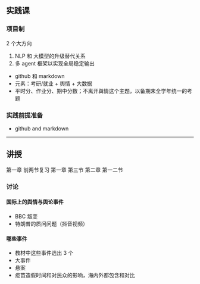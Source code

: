 实践课
-------------

### 项目制
2 个大方向
1. NLP 和 大模型的升级替代关系
2. 多 agent 框架以实现全局稳定输出

- github 和 markdown
- 元素：考研/就业 + 舆情 + 大数据
- 平时分、作业分、期中分数；不离开舆情这个主题，以备期末全学年统一的考题


### 实践前提准备
- github and markdown



------
讲授
----------
第一章 前两节复习
第一章 第三节
第二章 第一二节


### 讨论
#### 国际上的舆情与舆论事件
- BBC 叛变
- 特朗普的质问问题（抖音视频）

#### 哪些事件
- 教材中这些事件选出 3 个
- 大事件
- 悬案
- 疫苗造假时间和对民众的影响，海内外都包含和对比






